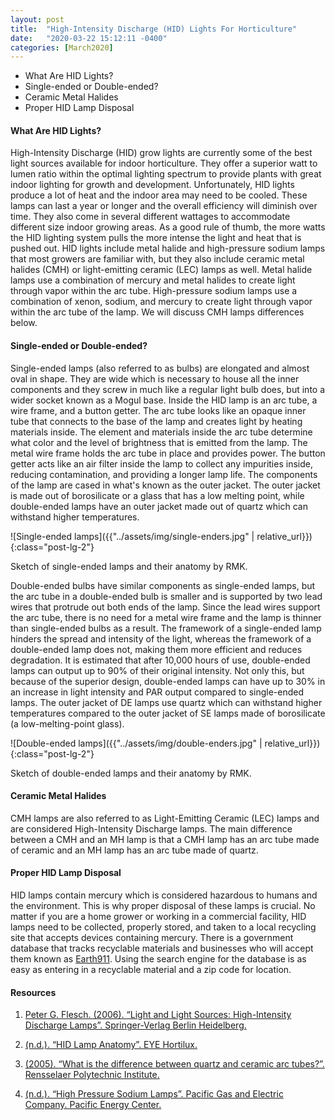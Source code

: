 ```yaml
---
layout: post
title:  "High-Intensity Discharge (HID) Lights For Horticulture"
date:   "2020-03-22 15:12:11 -0400"
categories: [March2020]
---
```



* What Are HID Lights?
* Single-ended or Double-ended?
* Ceramic Metal Halides
* Proper HID Lamp Disposal




#### What Are HID Lights?
High-Intensity Discharge (HID) grow lights are currently some of the best light sources available for indoor horticulture. They offer a superior watt to lumen ratio within the optimal lighting spectrum to provide plants with great indoor lighting for growth and development. Unfortunately, HID lights produce a lot of heat and the indoor area may need to be cooled. These lamps can last a year or longer and the overall efficiency will diminish over time. They also come in several different wattages to accommodate different size indoor growing areas. As a good rule of thumb, the more watts the HID lighting system pulls the more intense the light and heat that is pushed out. HID lights include metal halide and high-pressure sodium lamps that most growers are familiar with, but they also include ceramic metal halides (CMH) or light-emitting ceramic (LEC) lamps as well. Metal halide lamps use a combination of mercury and metal halides to create light through vapor within the arc tube. High-pressure sodium lamps use a combination of xenon, sodium, and mercury to create light through vapor within the arc tube of the lamp. We will discuss CMH lamps differences below. 



#### Single-ended or Double-ended? 
Single-ended lamps (also referred to as bulbs) are elongated and almost oval in shape. They are wide which is necessary to house all the inner components and they screw in much like a regular light bulb does, but into a wider socket known as a Mogul base. Inside the HID lamp is an arc tube, a wire frame, and a button getter. The arc tube looks like an opaque inner tube that connects to the base of the lamp and creates light by heating materials inside. The element and materials inside the arc tube determine what color and the level of brightness that is emitted from the lamp. The metal wire frame holds the arc tube in place and provides power. The button getter acts like an air filter inside the lamp to collect any impurities inside, reducing contamination, and providing a longer lamp life. The components of the lamp are cased in what's known as the outer jacket. The outer jacket is made out of borosilicate or a glass that has a low melting point, while double-ended lamps have an outer jacket made out of quartz which can withstand higher temperatures. 



![Single-ended lamps]({{"../assets/img/single-enders.jpg" | relative_url}}){:class="post-lg-2"}
<div class="text-center blog-caption">
Sketch of single-ended lamps and their anatomy by RMK. 
</div>



Double-ended bulbs have similar components as single-ended lamps, but the arc tube in a double-ended bulb is smaller and is supported by two lead wires that protrude out both ends of the lamp. Since the lead wires support the arc tube, there is no need for a metal wire frame and the lamp is thinner than single-ended bulbs as a result. The framework of a single-ended lamp hinders the spread and intensity of the light, whereas the framework of a double-ended lamp does not, making them more efficient and reduces degradation. It is estimated that after 10,000 hours of use, double-ended lamps can output up to 90% of their original intensity. Not only this, but because of the superior design, double-ended lamps can have up to 30% in an increase in light intensity and PAR output compared to single-ended lamps. The outer jacket of DE lamps use quartz which can withstand higher temperatures compared to the outer jacket of SE lamps made of borosilicate (a low-melting-point glass). 



![Double-ended lamps]({{"../assets/img/double-enders.jpg" | relative_url}}){:class="post-lg-2"}
<div class="text-center blog-caption">
Sketch of double-ended lamps and their anatomy by RMK.
</div>




#### Ceramic Metal Halides
CMH lamps are also referred to as Light-Emitting Ceramic (LEC) lamps and are considered High-Intensity Discharge lamps. The main difference between a CMH and an MH lamp is that a CMH lamp has an arc tube made of ceramic and an MH lamp has an arc tube made of quartz. 




#### Proper HID Lamp Disposal
HID lamps contain mercury which is considered hazardous to humans and the environment. This is why proper disposal of these lamps is crucial. No matter if you are a home grower or working in a commercial facility, HID lamps need to be collected, properly stored, and taken to a local recycling site that accepts devices containing mercury. There is a government database that tracks recyclable materials and businesses who will accept them known as [Earth911](https://search.earth911.com/). Using the search engine for the database is as easy as entering in a recyclable material and a zip code for location. 





#### Resources
1. <a href="https://www.springer.com/us/book/9783540326847?gclid=Cj0KCQjwx7zzBRCcARIsABPRscM9KByIYVm0g1rsYxs1I3gn5PO301eYMcFWRH_j1JhDs5rXnq9HsicaAs1vEALw_wcB"> Peter G. Flesch. (2006). “Light and Light Sources: High-Intensity Discharge Lamps”. Springer-Verlag Berlin Heidelberg. 
</a>

2. <a href="https://eyehortilux.com/grower-education/hid-lights/hid-lamp-anatomy/"> (n.d.). “HID Lamp Anatomy”. EYE Hortilux.  
</a>

3. <a href="https://www.lrc.rpi.edu/programs/nlpip/lightinganswers/mwmhl/differenceQuartzCeramic.asp"> (2005). “What is the difference between quartz and ceramic arc tubes?”. Rensselaer Polytechnic Institute.
</a>

4. <a href="https://www.lightingassociates.org/i/u/2127806/f/tech_sheets/High_Pressure_Sodium_Lamps.pdf">  (n.d.). “High Pressure Sodium Lamps”. Pacific Gas and Electric Company. Pacific Energy Center. 
</a>

